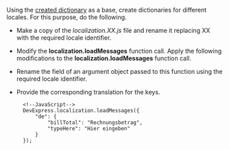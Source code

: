 Using the [created dictionary](/concepts/40%20SPA%20Framework/6%20Localization/2%20Generate%20a%20Dictionary%20for%20Your%20App.md '/Documentation/Guide/SPA_Framework/Localization/#Generate_a_Dictionary_for_Your_App') as a base, create dictionaries for different locales. For this purpose, do the following.

- Make a copy of the *localization.XX.js* file and rename it replacing XX with the required locale identifier.

- Modify the **localization.loadMessages** function call. Apply the following modifications to the **localization.loadMessages** function call.
- Rename the field of an argument object passed to this function using the required locale identifier.
- Provide the corresponding translation for the keys.

        <!--JavaScript-->
        DevExpress.localization.loadMessages({
            "de": {
                "billTotal": "Rechnungsbetrag",
                "typeHere": "Hier eingeben"
            }
        });